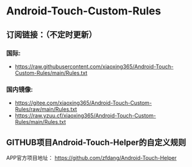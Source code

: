 # Android-Touch-Custom-Rules

## 订阅链接：（不定时更新）
### 国际:
- https://raw.githubusercontent.com/xiaoxing365/Android-Touch-Custom-Rules/main/Rules.txt
### 国内镜像:
- https://gitee.com/xiaoxing365/Android-Touch-Custom-Rules/raw/main/Rules.txt
- https://raw.yzuu.cf/xiaoxing365/Android-Touch-Custom-Rules/main/Rules.txt
## GITHUB项目Android-Touch-Helper的自定义规则
APP官方项目地址： https://github.com/zfdang/Android-Touch-Helper
